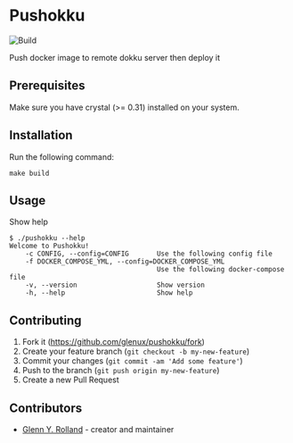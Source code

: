 # Pushokku

![Build](https://github.com/glenux/pushokku/workflows/Build/badge.svg)

Push docker image to remote dokku server then deploy it


## Prerequisites

Make sure you have crystal (>= 0.31) installed on your system.


## Installation

Run the following command:

    make build


## Usage

Show help

```shell-session
$ ./pushokku --help
Welcome to Pushokku!
    -c CONFIG, --config=CONFIG       Use the following config file
    -f DOCKER_COMPOSE_YML, --config=DOCKER_COMPOSE_YML
                                     Use the following docker-compose file
    -v, --version                    Show version
    -h, --help                       Show help
```

## Contributing

1. Fork it (<https://github.com/glenux/pushokku/fork>)
2. Create your feature branch (`git checkout -b my-new-feature`)
3. Commit your changes (`git commit -am 'Add some feature'`)
4. Push to the branch (`git push origin my-new-feature`)
5. Create a new Pull Request

## Contributors

- [Glenn Y. Rolland](https://github.com/glenux) - creator and maintainer

